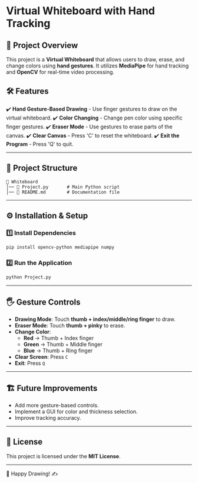 # Virtual Whiteboard with Hand Tracking

## 📌 Project Overview
This project is a **Virtual Whiteboard** that allows users to draw, erase, and change colors using **hand gestures**. It utilizes **MediaPipe** for hand tracking and **OpenCV** for real-time video processing.

<!---

## 🎥 Demo
(Add a GIF or Screenshot of the application in action)

--->

## 🛠 Features
✔️ **Hand Gesture-Based Drawing** - Use finger gestures to draw on the virtual whiteboard.
✔️ **Color Changing** - Change pen color using specific finger gestures.
✔️ **Eraser Mode** - Use gestures to erase parts of the canvas.
✔️ **Clear Canvas** - Press 'C' to reset the whiteboard.
✔️ **Exit the Program** - Press 'Q' to quit.

---

## 📂 Project Structure
```
📂 Whiteboard
│── 📜 Project.py       # Main Python script
│── 📜 README.md        # Documentation file
```

---

## ⚙️ Installation & Setup

### 1️⃣ Install Dependencies
```bash
pip install opencv-python mediapipe numpy
```

### 2️⃣ Run the Application
```bash
python Project.py
```

---

## 🖐 Gesture Controls
- **Drawing Mode**: Touch **thumb + index/middle/ring finger** to draw.
- **Eraser Mode**: Touch **thumb + pinky** to erase.
- **Change Color**:
  - **Red** → Thumb + Index finger
  - **Green** → Thumb + Middle finger
  - **Blue** → Thumb + Ring finger
- **Clear Screen**: Press `C`
- **Exit**: Press `Q`

---

## 🏗 Future Improvements
- Add more gesture-based controls.
- Implement a GUI for color and thickness selection.
- Improve tracking accuracy.

---

## 📜 License
This project is licensed under the **MIT License**.

---

🎨 Happy Drawing! ✍️


